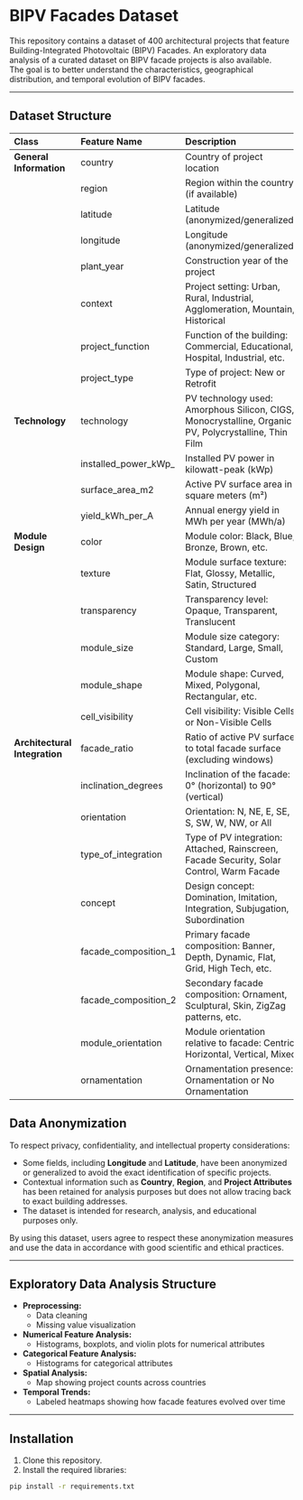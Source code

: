 # BIPV Facades Dataset

This repository contains a dataset of 400 architectural projects that feature Building-Integrated Photovoltaic (BIPV) Facades. An exploratory data analysis  of a curated dataset on BIPV facade projects is also available.  
The goal is to better understand the characteristics, geographical distribution, and temporal evolution of BIPV facades.

---

## Dataset Structure

| Class | Feature Name | Description |
|:------|:-------------------------|:------------|
| **General Information** | country | Country of project location |
|  | region | Region within the country (if available) |
|  | latitude | Latitude (anonymized/generalized) |
|  | longitude | Longitude (anonymized/generalized) |
|  | plant_year | Construction year of the project |
|  | context | Project setting: Urban, Rural, Industrial, Agglomeration, Mountain, Historical |
|  | project_function | Function of the building: Commercial, Educational, Hospital, Industrial, etc. |
|  | project_type | Type of project: New or Retrofit |
| **Technology** | technology | PV technology used: Amorphous Silicon, CIGS, Monocrystalline, Organic PV, Polycrystalline, Thin Film |
|  | installed_power_kWp_ | Installed PV power in kilowatt-peak (kWp) |
|  | surface_area_m2 | Active PV surface area in square meters (m²) |
|  | yield_kWh_per_A | Annual energy yield in MWh per year (MWh/a) |
| **Module Design** | color | Module color: Black, Blue, Bronze, Brown, etc. |
|  | texture | Module surface texture: Flat, Glossy, Metallic, Satin, Structured |
|  | transparency | Transparency level: Opaque, Transparent, Translucent |
|  | module_size | Module size category: Standard, Large, Small, Custom |
|  | module_shape | Module shape: Curved, Mixed, Polygonal, Rectangular, etc. |
|  | cell_visibility | Cell visibility: Visible Cells or Non-Visible Cells |
| **Architectural Integration** | facade_ratio | Ratio of active PV surface to total facade surface (excluding windows) |
|  | inclination_degrees | Inclination of the facade: 0° (horizontal) to 90° (vertical) |
|  | orientation | Orientation: N, NE, E, SE, S, SW, W, NW, or All |
|  | type_of_integration | Type of PV integration: Attached, Rainscreen, Facade Security, Solar Control, Warm Facade |
|  | concept | Design concept: Domination, Imitation, Integration, Subjugation, Subordination |
|  | facade_composition_1 | Primary facade composition: Banner, Depth, Dynamic, Flat, Grid, High Tech, etc. |
|  | facade_composition_2 | Secondary facade composition: Ornament, Sculptural, Skin, ZigZag patterns, etc. |
|  | module_orientation | Module orientation relative to facade: Centric, Horizontal, Vertical, Mixed |
|  | ornamentation | Ornamentation presence: Ornamentation or No Ornamentation |

## Data Anonymization

To respect privacy, confidentiality, and intellectual property considerations:

- Some fields, including **Longitude** and **Latitude**, have been anonymized or generalized to avoid the exact identification of specific projects.
- Contextual information such as **Country**, **Region**, and **Project Attributes** has been retained for analysis purposes but does not allow tracing back to exact building addresses.
- The dataset is intended for research, analysis, and educational purposes only.

By using this dataset, users agree to respect these anonymization measures and use the data in accordance with good scientific and ethical practices.

---

## Exploratory Data Analysis Structure

- **Preprocessing:**  
  - Data cleaning
  - Missing value visualization 
- **Numerical Feature Analysis:**  
  - Histograms, boxplots, and violin plots for numerical attributes
- **Categorical Feature Analysis:**  
  - Histograms for categorical attributes
- **Spatial Analysis:**  
  - Map showing project counts across countries
- **Temporal Trends:**  
  - Labeled heatmaps showing how facade features evolved over time

---

## Installation

1. Clone this repository.
2. Install the required libraries:

```bash
pip install -r requirements.txt
